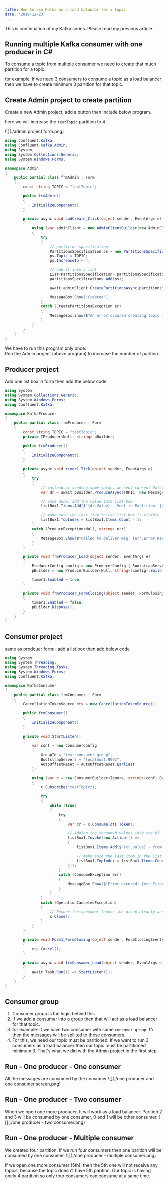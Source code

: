 ```yaml
---
title: How to use Kafka as a load balancer for a topic
date: '2019-12-23'
---
```


This is continuation of my Kafka series. Please read my previous article.

## Running multiple Kafka consumer with one producer in C#

To consume a topic from multiple consumer we need to create that much partition for a topic.

for example:
If we need 3 consumers to consume a topic as a load balancer then we have to create minimum 3 partition for that topic.

## Create Admin project to create partition

Create a new Admin project, add a button then include below program.

here we will increase the `testTopic` partition to 4

![](./admin project form.png)

```CS
using Confluent.Kafka;
using Confluent.Kafka.Admin;
using System;
using System.Collections.Generic;
using System.Windows.Forms;

namespace Admin
{
    public partial class frmAdmin : Form
    {
        const string TOPIC = "testTopic";

        public frmAdmin()
        {
            InitializeComponent();
        }

        private async void cmdCreate_Click(object sender, EventArgs e)
        {
            using (var adminClient = new AdminClientBuilder(new AdminClientConfig { BootstrapServers = "localhost:9092" }).Build())
            {
                try
                {
                    // partition specification
                    PartitionsSpecification ps = new PartitionsSpecification();
                    ps.Topic = TOPIC;
                    ps.IncreaseTo = 4;

                    // add it into a list
                    List<PartitionsSpecification> partitionsSpecifications = new List<PartitionsSpecification>();
                    partitionsSpecifications.Add(ps);

                    await adminClient.CreatePartitionsAsync(partitionsSpecifications);

                    MessageBox.Show("Created");
                }
                catch (CreatePartitionsException er)
                {
                    MessageBox.Show($"An error occured creating topic {er.Results[0].Topic}: {er.Results[0].Error.Reason}");
                }
            }
        }
    }
}
```
We have to run this program only once.  
Run the Admin project (above program) to increase the number of parition.

## Producer project

Add one list box in form then add the below code

```CS
using System;
using System.Collections.Generic;
using System.Windows.Forms;
using Confluent.Kafka;

namespace KafkaProducer
{
    public partial class frmProducer : Form
    {
        const string TOPIC = "testTopic";
        private IProducer<Null, string> pBuilder;

        public frmProducer()
        {
            InitializeComponent();
        }
        
        private async void timer1_Tick(object sender, EventArgs e)
        {
            try
            {
                // instead of sending some value, we send current DateTime as value
                var dr = await pBuilder.ProduceAsync(TOPIC, new Message<Null, string> { Value = DateTime.Now.ToLongTimeString() });

                // once done, add the value into list box
                listBox1.Items.Add($"{dr.Value} - Sent to Partition: {dr.Partition.Value}");

                // make sure the last item in the list box is visible
                listBox1.TopIndex = listBox1.Items.Count - 1;
            }
            catch (ProduceException<Null, string> err)
            {
                MessageBox.Show($"Failed to deliver msg: {err.Error.Reason}");
            }
        }

        private void frmProducer_Load(object sender, EventArgs e)
        {
            ProducerConfig config = new ProducerConfig { BootstrapServers = "localhost:9092" };
            pBuilder = new ProducerBuilder<Null, string>(config).Build();

            timer1.Enabled = true;
        }

        private void frmProducer_FormClosing(object sender, FormClosingEventArgs e)
        {
            timer1.Enabled = false;
            pBuilder.Dispose();
        }
    }
}
```

## Consumer project

same as prodcuer form:- add a list box then add below code

```CS
using System;
using System.Threading;
using System.Threading.Tasks;
using System.Windows.Forms;
using Confluent.Kafka;

namespace KafkaConsumer
{
    public partial class frmConsumer : Form
    {
        CancellationTokenSource cts = new CancellationTokenSource();

        public frmConsumer()
        {
            InitializeComponent();
        }
        
        private void StartListen()
        {
            var conf = new ConsumerConfig
            {
                GroupId = "test-consumer-group",
                BootstrapServers = "localhost:9092",
                AutoOffsetReset = AutoOffsetReset.Earliest
            };

            using (var c = new ConsumerBuilder<Ignore, string>(conf).Build())
            {
                c.Subscribe("testTopic");

                try
                {
                    while (true)
                    {
                        try
                        {
                            var cr = c.Consume(cts.Token);

                            // Adding the consumed values into the UI
                            listBox1.Invoke(new Action(() =>
                            {
                                listBox1.Items.Add($"{cr.Value} - from Partition: {cr.Partition.Value}" );

                                // make sure the last item in the list box is visible
                                listBox1.TopIndex = listBox1.Items.Count - 1;
                            }));
                        }
                        catch (ConsumeException err)
                        {
                            MessageBox.Show($"Error occured: {err.Error.Reason}");
                        }
                    }
                }
                catch (OperationCanceledException)
                {
                    // Ensure the consumer leaves the group cleanly and final offsets are committed.
                    c.Close();
                }
            }
        }

        private void Form1_FormClosing(object sender, FormClosingEventArgs e)
        {
            cts.Cancel();
        }
        
        private async void frmConsumer_Load(object sender, EventArgs e)
        {
            await Task.Run(() => StartListen());
        }
    }
}
```

## Consumer group
1. Consumer group is the logic behind this.
2. If we add a consumer into a group then that will act as a load balancer for that topic.
3. for example: If we have two consumer with same `consumer group ID` then the messages will be spllited to these consumers. 
4. For this, we need our topic must be paritioned. If we want to run 3 consumers as a load balancer then our topic must be partitioned minimum 3. That's what we did with the Admin project in the first step.

## Run - One producer - One consumer
All the messages are consumed by the consumer
![](./one producer and one consumer screen.png)

## Run - One producer - Two consumer
When we open one more producer, It will work as a load balancer. Parition 2 and 3 will be consumed by one consumer, 0 and 1 will be other consumer.
![](./one producer - two consumer.png)

## Run - One producer - Multiple consumer
We created four partition. If we run four consumers then one parition will be consumed by one consumer.
![](./one producer - multiple consumer.png)

If we open one more consumer (5th), then the 5th one will not receive any topics, because the topic doesn't have 5th parition. Our topic is having onely 4 partition so only four consumers can consume at a same time. 
